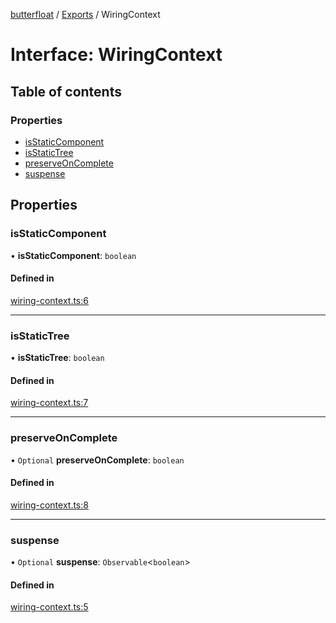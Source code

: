 [butterfloat](../README.md) / [Exports](../modules.md) / WiringContext

# Interface: WiringContext

## Table of contents

### Properties

- [isStaticComponent](WiringContext.md#isstaticcomponent)
- [isStaticTree](WiringContext.md#isstatictree)
- [preserveOnComplete](WiringContext.md#preserveoncomplete)
- [suspense](WiringContext.md#suspense)

## Properties

### isStaticComponent

• **isStaticComponent**: `boolean`

#### Defined in

[wiring-context.ts:6](https://github.com/WorldMaker/butterfloat/blob/3689540/wiring-context.ts#L6)

___

### isStaticTree

• **isStaticTree**: `boolean`

#### Defined in

[wiring-context.ts:7](https://github.com/WorldMaker/butterfloat/blob/3689540/wiring-context.ts#L7)

___

### preserveOnComplete

• `Optional` **preserveOnComplete**: `boolean`

#### Defined in

[wiring-context.ts:8](https://github.com/WorldMaker/butterfloat/blob/3689540/wiring-context.ts#L8)

___

### suspense

• `Optional` **suspense**: `Observable`\<`boolean`\>

#### Defined in

[wiring-context.ts:5](https://github.com/WorldMaker/butterfloat/blob/3689540/wiring-context.ts#L5)
